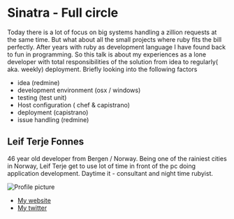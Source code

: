 # Sinatra - Full circle

Today there is a lot of focus on big systems handling a zillion requests at the same time. But what about all the
small projects where ruby fits the bill perfectly. After years with ruby as development language I have found back
to fun in programming.  So this talk is about my experiences as a lone developer with total responsibilities
of the solution from idea to regularly( aka. weekly) deployment.  Briefly looking into the following factors
- idea (redmine)
- development environment (osx / windows) 
- testing (test unit)
- Host configuration ( chef & capistrano)
- deployment (capistrano)
- issue handling (redmine)


## Leif Terje Fonnes
46 year old developer from Bergen / Norway. Being one of the rainiest cities in Norway, Leif Terje get to
use lot of time in front of the pc doing application development. Daytime it - consultant and night time
rubyist.

![Profile picture](https://github.com/leffen/call-for-proposals/raw/master/leif%20terje%20fonne%20-%20Sinatra%20full%20cirle/profile_picture.jpg)

- [My website](http://leffen.net)
- [My twitter](https://twitter.com/#!/leffen)


